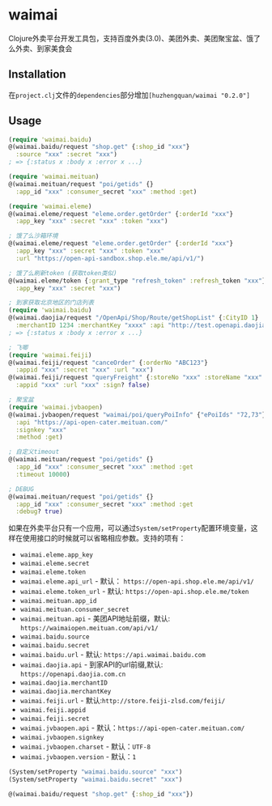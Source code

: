 # waimai

Clojure外卖平台开发工具包，支持百度外卖(3.0)、美团外卖、美团聚宝盆、饿了么外卖、到家美食会

## Installation

在`project.clj`文件的`dependencies`部分增加`[huzhengquan/waimai "0.2.0"]`

## Usage

```clojure
(require 'waimai.baidu)
@(waimai.baidu/request "shop.get" {:shop_id "xxx"}
  :source "xxx" :secret "xxx")
; => {:status x :body x :error x ...}

(require 'waimai.meituan)
@(waimai.meituan/request "poi/getids" {}
  :app_id "xxx" :consumer_secret "xxx" :method :get)

(require 'waimai.eleme)
@(waimai.eleme/request "eleme.order.getOrder" {:orderId "xxx"}
  :app_key "xxx" :secret "xxx" :token "xxx")

; 饿了么沙箱环境
@(waimai.eleme/request "eleme.order.getOrder" {:orderId "xxx"}
  :app_key "xxx" :secret "xxx" :token "xxx"
  :url "https://open-api-sandbox.shop.ele.me/api/v1/")

; 饿了么刷新token (获取token类似)
@(waimai.eleme/token {:grant_type "refresh_token" :refresh_token "xxx"}
  :app_key "xxx" :secret "xxx")

; 到家获取北京地区的门店列表
(require 'waimai.baidu)
@(waimai.daojia/request "/OpenApi/Shop/Route/getShopList" {:CityID 1}
  :merchantID 1234 :merchantKey "xxxx" :api "http://test.openapi.daojia.com.cn")
; => {:status x :body x :error x ...}

; 飞唧
(require 'waimai.feiji)
@(waimai.feiji/request "canceOrder" {:orderNo "ABC123"}
  :appid "xxx" :secret "xxx" :url "xxx")
@(waimai.feiji/request "queryFreight" {:storeNo "xxx" :storeName "xxx" :senderLng "xxx" ...}
  :appid "xxx" :url "xxx" :sign? false)

; 聚宝盆
(require 'waimai.jvbaopen)
@(waimai.jvbaopen/request "waimai/poi/queryPoiInfo" {"ePoiIds" "72,73"}
  :api "https://api-open-cater.meituan.com/"
  :signkey "xxx"
  :method :get)

; 自定义timeout
@(waimai.meituan/request "poi/getids" {}
  :app_id "xxx" :consumer_secret "xxx" :method :get
  :timeout 10000)

; DEBUG
@(waimai.meituan/request "poi/getids" {}
  :app_id "xxx" :consumer_secret "xxx" :method :get
  :debug? true)

```

如果在外卖平台只有一个应用，可以通过`System/setProperty`配置环境变量，这样在使用接口的时候就可以省略相应参数。支持的项有：

* `waimai.eleme.app_key`
* `waimai.eleme.secret`
* `waimai.eleme.token`
* `waimai.eleme.api_url` - 默认： `https://open-api.shop.ele.me/api/v1/`
* `waimai.eleme.token_url` - 默认: `https://open-api.shop.ele.me/token`
* `waimai.meituan.app_id`
* `waimai.meituan.consumer_secret`
* `waimai.meituan.api` - 美团API地址前缀，默认: `https://waimaiopen.meituan.com/api/v1/`
* `waimai.baidu.source`
* `waimai.baidu.secret`
* `waimai.baidu.url` - 默认: `https://api.waimai.baidu.com`
* `waimai.daojia.api` - 到家API的url前缀,默认: `https://openapi.daojia.com.cn`
* `waimai.daojia.merchantID`
* `waimai.daojia.merchantKey`
* `waimai.feiji.url` - 默认:`http://store.feiji-zlsd.com/feiji/`
* `waimai.feiji.appid`
* `waimai.feiji.secret`
* `waimai.jvbaopen.api` - 默认：`https://api-open-cater.meituan.com/`
* `waimai.jvbaopen.signkey`
* `waimai.jvbaopen.charset` - 默认：`UTF-8`
* `waimai.jvbaopen.version` - 默认：`1`

```clojure
(System/setProperty "waimai.baidu.source" "xxx")
(System/setProperty "waimai.baidu.secret" "xxx")

@(waimai.baidu/request "shop.get" {:shop_id "xxx"})
```

